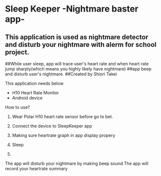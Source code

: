 # Sleep Keeper -Nightmare baster app-

## This application is used as nightmare detector and disturb your nightmare with alerm for school project.
##While user sleep, app will trace user's heart rate and when heart rate jump sharply(which means you highly likely have nightmare)
##app beep and disturb user's nightmare.
##Created by Shiori Takei

This application needs below

- H10 Heart Rate Monitor<Any Polar product will do>
- Android device

How to use?

1. Wear Polar H10 heart rate sensor before go to bet.
2. Connect the device to SleepKeeper app
3. Making sure heartrate graph in app display propery
4. Sleep 
  
5.  
<Case A: If you have nightmare>
The app will disturb your nightmare by making beep sound
  
<Case B: If you have nightmare>
The app will record your heartrate summary
